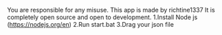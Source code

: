 You are responsible for any misuse.
This app is made by richtine1337
It is completely open source and open to development.
1.Install Node js (https://nodejs.org/en)
2.Run start.bat
3.Drag your json file
